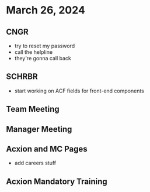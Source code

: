 # March 26, 2024

## CNGR

- try to reset my password
- call the helpline
- they're gonna call back

## SCHRBR

- start working on ACF fields for front-end components

## Team Meeting

## Manager Meeting

## Acxion and MC Pages

- add careers stuff

## Acxion Mandatory Training
